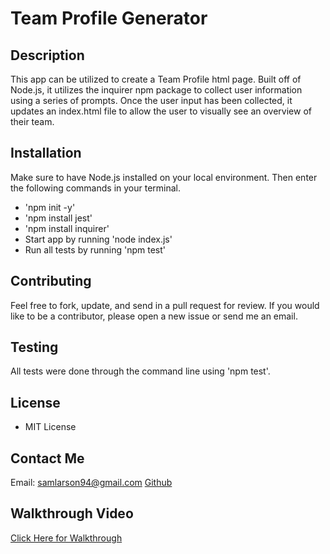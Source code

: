 # Team Profile Generator

## Description
This app can be utilized to create a Team Profile html page.  Built off of Node.js, it utilizes the inquirer npm package to collect user information using a series of prompts.  Once the user input has been collected, it updates an index.html file to allow the user to visually see an overview of their team.

## Installation
Make sure to have Node.js installed on your local environment.  Then enter the following commands in your terminal.
- 'npm init -y'
- 'npm install jest'
- 'npm install inquirer' 
- Start app by running 'node index.js'
- Run all tests by running 'npm test'

## Contributing
Feel free to fork, update, and send in a pull request for review.  If you would like to be a contributor, please open a new issue or send me an email.

## Testing
All tests were done through the command line using 'npm test'.

## License
- MIT License

## Contact Me
Email: samlarson94@gmail.com
[Github](https://github.com/samlarson94) 

## Walkthrough Video
[Click Here for Walkthrough](https://drive.google.com/file/d/1DKz5PkMbl1crwBV-L1tPOEIehna3jXhK/view?usp=sharing) 

